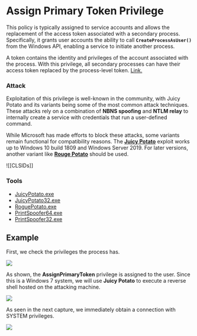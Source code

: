 # Assign Primary Token Privilege

This policy is typically assigned to service accounts and allows the replacement of the access token associated with a secondary process. Specifically, it grants user accounts the ability to call **`CreateProcessAsUser()`** from the Windows API, enabling a service to initiate another process.

A token contains the identity and privileges of the account associated with the process. With this privilege, all secondary processes can have their access token replaced by the process-level token. [Link.](https://learn.microsoft.com/en-us/windows/security/threat-protection/security-policy-settings/replace-a-process-level-token)

### Attack

Exploitation of this privilege is well-known in the community, with Juicy Potato and its variants being some of the most common attack techniques. These attacks rely on a combination of **NBNS spoofing** and **NTLM relay** to internally create a service with credentials that run a user-defined command.

While Microsoft has made efforts to block these attacks, some variants remain functional for compatibility reasons. The [**Juicy Potato**](https://github.com/ohpe/juicy-potato) exploit works up to Windows 10 build 1809 and Windows Server 2019. For later versions, another variant like [**Rouge Potato**](https://github.com/antonioCoco/RoguePotato) should be used.

![[CLSIDs]]

### Tools

- [JuicyPotato.exe](https://daniel10barredo.github.io/PrivEscAssist_Windows/tools/JuicyPotato.exe)
- [JuicyPotato32.exe](https://daniel10barredo.github.io/PrivEscAssist_Windows/tools/JuicyPotato32.exe)
- [RoguePotato.exe](https://daniel10barredo.github.io/PrivEscAssist_Windows/tools/RoguePotato.exe)
- [PrintSpoofer64.exe](https://daniel10barredo.github.io/PrivEscAssist_Windows/tools/PrintSpoofer64.exe)
- [PrintSpoofer32.exe](https://daniel10barredo.github.io/PrivEscAssist_Windows/tools/PrintSpoofer32.exe)

## Example

First, we check the privileges the process has.

![](https://daniel10barredo.github.io/PrivEscAssist_Windows/media/imag/users/assignPrim_1.png)

As shown, the **AssignPrimaryToken** privilege is assigned to the user. Since this is a Windows 7 system, we will use **Juicy Potato** to execute a reverse shell hosted on the attacking machine.

![](https://daniel10barredo.github.io/PrivEscAssist_Windows/media/imag/users/assignPrim_2.png)

As seen in the next capture, we immediately obtain a connection with SYSTEM privileges.

![](https://daniel10barredo.github.io/PrivEscAssist_Windows/media/imag/users/assignPrim_3.png)
